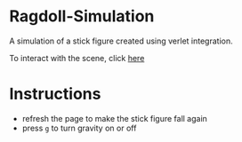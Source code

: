 # Ragdoll-Simulation
A simulation of a stick figure created using verlet integration.

To interact with the scene, click [here](https://razinreaz.github.io/Ragdoll-Simulation/)

# Instructions
- refresh the page to make the stick figure fall again
- press `g` to turn gravity on or off 
